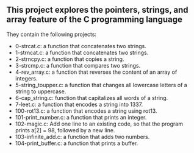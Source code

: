 ## This project explores the pointers, strings, and array feature of the C programming language

They contain the following projects:
* 0-strcat.c: a function that concatenates two strings.
* 1-strncat.c: a function that concatenates two strings.
* 2-strncpy.c: a function that copies a string.
* 3-strcmp.c: a function that compares two strings.
* 4-rev_array.c: a function that reverses the content of an array of integers.
* 5-string_toupper.c: a function that changes all lowercase letters of a string to uppercase.
* 6-cap_string.c:  function that capitalizes all words of a string.
* 7-leet.c: a function that encodes a string into 1337.
* 100-rot13.c: a function that encodes a string using rot13.
* 101-print_number.c:  a function that prints an integer.
* 102-magic.c: Add one line to an existing code, so that the program prints a[2] = 98, followed by a new line.
* 103-infinite_add.c: a function that adds two numbers.
* 104-print_buffer.c: a function that prints a buffer.

